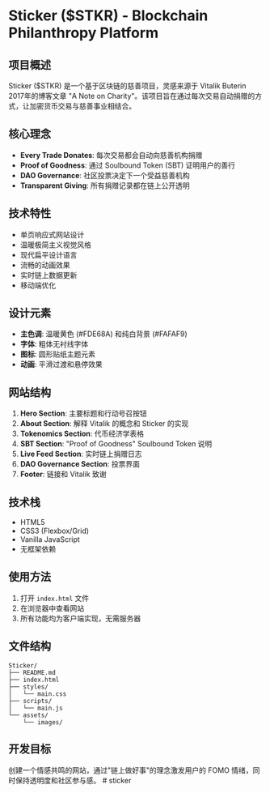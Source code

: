 # Sticker ($STKR) - Blockchain Philanthropy Platform

## 项目概述

Sticker ($STKR) 是一个基于区块链的慈善项目，灵感来源于 Vitalik Buterin 2017年的博客文章 "A Note on Charity"。该项目旨在通过每次交易自动捐赠的方式，让加密货币交易与慈善事业相结合。

## 核心理念

- **Every Trade Donates**: 每次交易都会自动向慈善机构捐赠
- **Proof of Goodness**: 通过 Soulbound Token (SBT) 证明用户的善行
- **DAO Governance**: 社区投票决定下一个受益慈善机构
- **Transparent Giving**: 所有捐赠记录都在链上公开透明

## 技术特性

- 单页响应式网站设计
- 温暖极简主义视觉风格
- 现代扁平设计语言
- 流畅的动画效果
- 实时链上数据更新
- 移动端优化

## 设计元素

- **主色调**: 温暖黄色 (#FDE68A) 和纯白背景 (#FAFAF9)
- **字体**: 粗体无衬线字体
- **图标**: 圆形贴纸主题元素
- **动画**: 平滑过渡和悬停效果

## 网站结构

1. **Hero Section**: 主要标题和行动号召按钮
2. **About Section**: 解释 Vitalik 的概念和 Sticker 的实现
3. **Tokenomics Section**: 代币经济学表格
4. **SBT Section**: "Proof of Goodness" Soulbound Token 说明
5. **Live Feed Section**: 实时链上捐赠日志
6. **DAO Governance Section**: 投票界面
7. **Footer**: 链接和 Vitalik 致谢

## 技术栈

- HTML5
- CSS3 (Flexbox/Grid)
- Vanilla JavaScript
- 无框架依赖

## 使用方法

1. 打开 `index.html` 文件
2. 在浏览器中查看网站
3. 所有功能均为客户端实现，无需服务器

## 文件结构

```
Sticker/
├── README.md
├── index.html
├── styles/
│   └── main.css
├── scripts/
│   └── main.js
└── assets/
    └── images/
```

## 开发目标

创建一个情感共鸣的网站，通过"链上做好事"的理念激发用户的 FOMO 情绪，同时保持透明度和社区参与感。
#   s t i c k e r  
 